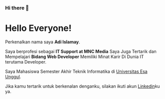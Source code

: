### Hi there 👋

# Hello Everyone! 

Perkenalkan nama saya **Adi Islamay**.

Saya berprofesi sebagai **IT Support at MNC Media**
Saya Juga Tertarik dan Mempelajari **Bidang Web Developer**
Memiliki Minat Karir Di Dunia IT terutama Developer.

Saya Mahasiswa Semester Akhir Teknik Informatika di [Universitas Esa Unggul](https://www.esaunggul.ac.id).

Jika kamu tertarik untuk berkenalan denganku, silakan ikuti akun [Linkedin](https://www.linkedin.com/in/adiislamayvm/)ku ya.



